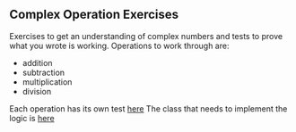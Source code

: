 ## Complex Operation Exercises

Exercises to get an understanding of complex numbers and 
tests to prove what you wrote is working. Operations 
to work through are:
  * addition
  * subtraction
  * multiplication
  * division

Each operation has its own test 
[here](operations_test.py)
The class that needs to implement the
logic is [here](operations.py)
